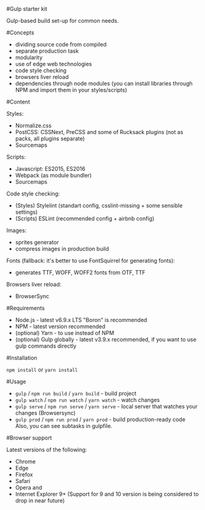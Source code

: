 #Gulp starter kit

Gulp-based build set-up for common needs.

#Concepts
- dividing source code from compiled
- separate production task
- modularity
- use of edge web technologies
- code style checking
- browsers liver reload
- dependencies through node modules (you can install libraries through NPM and import them in your styles/scripts)

#Content

Styles: 
- Normalize.css
- PostCSS: CSSNext, PreCSS and some of Rucksack plugins (not as packs, all plugins separate)
- Sourcemaps

Scripts: 
- Javascript: ES2015, ES2016
- Webpack (as module bundler)
- Sourcemaps

Code style checking:
- (Styles) Stylelint (standart config, csslint-missing + some sensible settings)
- (Scripts) ESLint (recommended config + airbnb config)

Images:
- sprites generator
- compress images in production build

Fonts (fallback: it's better to use FontSquirrel for generating fonts):
- generates TTF, WOFF, WOFF2 fonts from OTF, TTF

Browsers liver reload:
- BrowserSync

#Requirements

- Node.js - latest v6.9.x LTS "Boron" is recommended
- NPM - latest version recommended
- (optional) Yarn - to use instead of NPM
- (optional) Gulp globally - latest v3.9.x recommended, if you want to use gulp commands directly

#Installation

`npm install` or `yarn install`

#Usage
- `gulp` / `npm run build` / `yarn build` - build project
- `gulp watch` / `npm run watch` / `yarn watch` - watch changes
- `gulp serve` / `npm run serve` / `yarn serve` - local server that watches your changes (Browsersync)
- `gulp prod` / `npm run prod` / `yarn prod` - build production-ready code
Also, you can see subtasks in gulpfile.

#Browser support

Latest versions of the following:
- Chrome
- Edge
- Firefox
- Safari
- Opera
and
- Internet Explorer 9+ (Support for 9 and 10 version is being considered to drop in near future)

